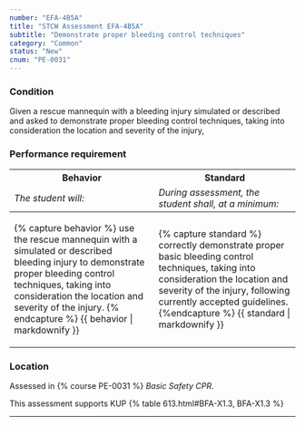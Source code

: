 ```yaml
---
number: "EFA-4B5A"
title: "STCW Assessment EFA-4B5A"
subtitle: "Demonstrate proper bleeding control techniques"
category: "Common"
status: "New"
cnum: "PE-0031"
---
```

### Condition

Given a rescue mannequin with a bleeding injury simulated or described and asked to demonstrate proper bleeding control techniques, taking into consideration the location and severity of the injury,

### Performance requirement 

<table width='100%' class='Guidelines'>
 <thead>
 <tr>
     <th class='thirty'>Behavior</th>
     <th class='seventy'>Standard</th>
 </tr>
 <tr>
     <td><em>The student will:</em></td>
     <td><em>During assessment, the student shall, at a minimum:</em></td>
 </tr>
 </thead>
 <tbody>
 

<tr><td>

{% capture behavior %}
use the rescue mannequin with a simulated or described bleeding injury to demonstrate proper bleeding control techniques, taking into consideration the location and severity of the injury.
{% endcapture %}
{{ behavior | markdownify }}

</td><td>

{% capture standard %}
correctly demonstrate proper basic bleeding control techniques, taking into consideration the location and severity of the injury, following currently accepted guidelines.
{%endcapture %}
{{ standard | markdownify }}

</td></tr>



 </tbody>
 </table>

### Location

Assessed in  {% course  PE-0031 %}  *Basic Safety CPR*.

This assessment supports KUP {% table 613.html#BFA-X1.3, BFA-X1.3 %}

***

